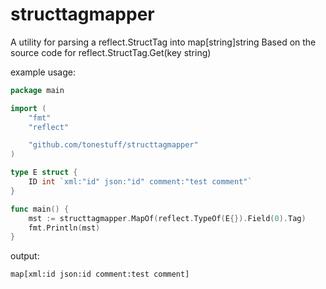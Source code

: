 structtagmapper
===============

A utility for parsing a reflect.StructTag into map[string]string
Based on the source code for reflect.StructTag.Get(key string)

example usage:

```go
package main

import (
	"fmt"
	"reflect"

	"github.com/tonestuff/structtagmapper"
)

type E struct {
	ID int `xml:"id" json:"id" comment:"test comment"`
}

func main() {
	mst := structtagmapper.MapOf(reflect.TypeOf(E{}).Field(0).Tag)
	fmt.Println(mst)
}
```
output:

`
map[xml:id json:id comment:test comment]
`
